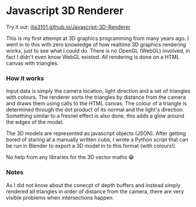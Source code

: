 # Javascript 3D Renderer

Try it out: [ilia3101.github.io/Javascript-3D-Renderer](https://ilia3101.github.io/Javascript-3D-Renderer/)

This is my first attempt at 3D graphics programming from many years ago. I went in to this with zero knowledge of how realtime 3D graphics rendering works, just to see what I could do. There is no OpenGL (WebGL) involved, in fact I didn't even know WebGL existed. All rendering is done on a HTML canvas with triangles.

### How it works
Input data is simply the camera location, light direction and a set of triangles with colours. The renderer sorts the triangles by distance from the camera and draws them using calls to the HTML canvas. The colour of a triangle is determined through the dot product of its normal and the light's direction. Something similar to a fresnel effect is also done, this adds a glow around the edges of the model.

The 3D models are represented as javascript objects (JSON). After getting bored of staring at a manually written cube, I wrote a Python script that can be run in Blender to export a 3D model in to this format (with colours!).

No help from any libraries for the 3D vector maths 😁

### Notes
As I did not know about the conecpt of depth buffers and instead simply rendered all triangles in order of distance from the camera, there are very visible problems when intersections happen.
